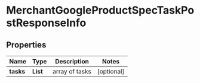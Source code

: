 # MerchantGoogleProductSpecTaskPostResponseInfo


## Properties

| Name | Type | Description | Notes |
|------------ | ------------- | ------------- | -------------|
**tasks** | **List<MerchantGoogleProductSpecTaskPostTaskInfo>** | array of tasks |[optional]|